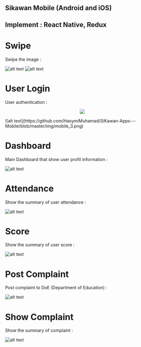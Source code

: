 ## Sikawan Mobile (Android and iOS)
## Implement : React Native, Redux

# Swipe

Swipe the image : 

![alt text](https://github.com/HasymiMuhamad/SiKawan-Apps---Mobile/blob/master/img/mobile_1.png)  ![alt text](https://github.com/HasymiMuhamad/SiKawan-Apps---Mobile/blob/master/img/mobile_2.png)


# User Login

User authentication : 

<p align="center"> 
<img src="https://github.com/HasymiMuhamad/SiKawan-Apps---Mobile/blob/master/img/mobile_3.png">
</p>
 ![alt text](https://github.com/HasymiMuhamad/SiKawan-Apps---Mobile/blob/master/img/mobile_3.png) 

 


# Dashboard

Main Dashboard that show user profil information : 

![alt text](https://github.com/HasymiMuhamad/SiKawan-Apps---Mobile/blob/master/img/mobile_4.png)  


# Attendance

Show the summary of user attendance : 

![alt text](https://github.com/HasymiMuhamad/SiKawan-Apps---Mobile/blob/master/img/mobile_5.png)  


# Score

Show the summary of user score : 

![alt text](https://github.com/HasymiMuhamad/SiKawan-Apps---Mobile/blob/master/img/mobile_6.png)  


# Post Complaint

Post complaint to DoE (Department of Education) : 

![alt text](https://github.com/HasymiMuhamad/SiKawan-Apps---Mobile/blob/master/img/mobile_7.png)  


# Show Complaint

Show the summary of complaint :

![alt text](https://github.com/HasymiMuhamad/SiKawan-Apps---Mobile/blob/master/img/mobile_8.png)  
